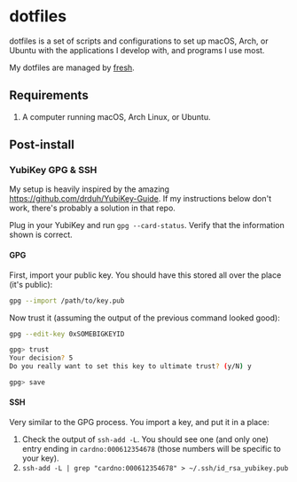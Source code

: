 # dotfiles

dotfiles is a set of scripts and configurations to set up macOS, Arch, or Ubuntu with the applications I develop with, and programs I use most.

My dotfiles are managed by [fresh](http://freshshell.com).

## Requirements

1. A computer running macOS, Arch Linux, or Ubuntu.


## Post-install

### YubiKey GPG & SSH

My setup is heavily inspired by the amazing https://github.com/drduh/YubiKey-Guide. If my instructions below don't work, there's probably a solution in that repo.

Plug in your YubiKey and run `gpg --card-status`. Verify that the information shown is correct.

#### GPG

First, import your public key. You should have this stored all over the place (it's public):

```sh
gpg --import /path/to/key.pub
```

Now trust it (assuming the output of the previous command looked good):

```sh
gpg --edit-key 0xSOMEBIGKEYID

gpg> trust
Your decision? 5
Do you really want to set this key to ultimate trust? (y/N) y

gpg> save
```

#### SSH

Very similar to the GPG process. You import a key, and put it in a place:

1. Check the output of `ssh-add -L`. You should see one (and only one) entry ending in `cardno:000612354678` (those numbers will be specific to your key).
2. `ssh-add -L | grep "cardno:000612354678" > ~/.ssh/id_rsa_yubikey.pub`
